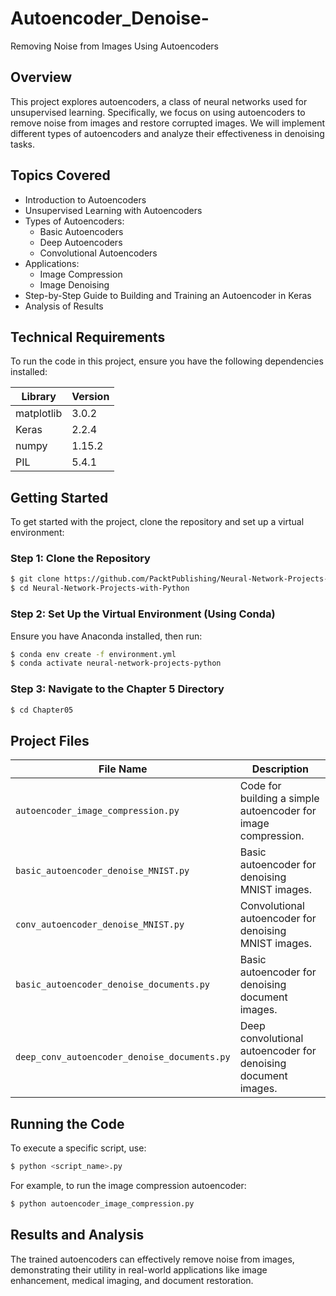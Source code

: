 # Autoencoder_Denoise-
Removing Noise from Images Using Autoencoders

## Overview
This project explores autoencoders, a class of neural networks used for unsupervised learning. Specifically, we focus on using autoencoders to remove noise from images and restore corrupted images. We will implement different types of autoencoders and analyze their effectiveness in denoising tasks.

## Topics Covered
- Introduction to Autoencoders
- Unsupervised Learning with Autoencoders
- Types of Autoencoders:
  - Basic Autoencoders
  - Deep Autoencoders
  - Convolutional Autoencoders
- Applications:
  - Image Compression
  - Image Denoising
- Step-by-Step Guide to Building and Training an Autoencoder in Keras
- Analysis of Results

## Technical Requirements
To run the code in this project, ensure you have the following dependencies installed:

| Library    | Version  |
|------------|----------|
| matplotlib | 3.0.2    |
| Keras      | 2.2.4    |
| numpy      | 1.15.2   |
| PIL        | 5.4.1    |

## Getting Started
To get started with the project, clone the repository and set up a virtual environment:

### Step 1: Clone the Repository
```bash
$ git clone https://github.com/PacktPublishing/Neural-Network-Projects-with-Python.git
$ cd Neural-Network-Projects-with-Python
```

### Step 2: Set Up the Virtual Environment (Using Conda)
Ensure you have Anaconda installed, then run:
```bash
$ conda env create -f environment.yml
$ conda activate neural-network-projects-python
```

### Step 3: Navigate to the Chapter 5 Directory
```bash
$ cd Chapter05
```

## Project Files
| File Name | Description |
|-----------|-------------|
| `autoencoder_image_compression.py` | Code for building a simple autoencoder for image compression. |
| `basic_autoencoder_denoise_MNIST.py` | Basic autoencoder for denoising MNIST images. |
| `conv_autoencoder_denoise_MNIST.py` | Convolutional autoencoder for denoising MNIST images. |
| `basic_autoencoder_denoise_documents.py` | Basic autoencoder for denoising document images. |
| `deep_conv_autoencoder_denoise_documents.py` | Deep convolutional autoencoder for denoising document images. |

## Running the Code
To execute a specific script, use:
```bash
$ python <script_name>.py
```
For example, to run the image compression autoencoder:
```bash
$ python autoencoder_image_compression.py
```

## Results and Analysis
The trained autoencoders can effectively remove noise from images, demonstrating their utility in real-world applications like image enhancement, medical imaging, and document restoration.




